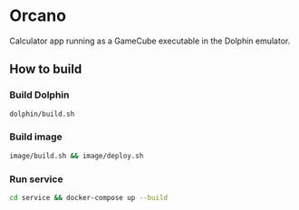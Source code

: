 # Orcano
Calculator app running as a GameCube executable in the Dolphin emulator.

## How to build
### Build Dolphin
```bash
dolphin/build.sh
```

### Build image
```bash
image/build.sh && image/deploy.sh
```

### Run service
```bash
cd service && docker-compose up --build
```